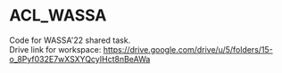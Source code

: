 # ACL_WASSA
Code for WASSA'22 shared task. <br>
Drive link for workspace: https://drive.google.com/drive/u/5/folders/15-o_8Pyf032E7wXSXYQcyIHct8nBeAWa
